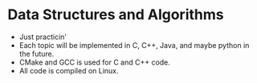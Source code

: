 # Data Structures and Algorithms
- Just practicin'
- Each topic will be implemented in C, C++, Java, and maybe python in the future.
- CMake and GCC is used for C and C++ code.
- All code is compiled on Linux.
